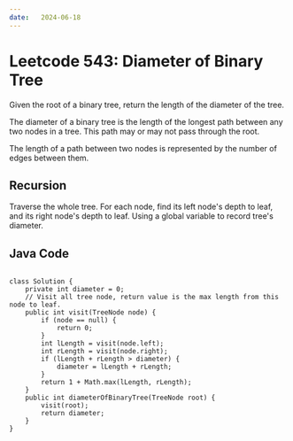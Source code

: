 ```yaml
---
date:   2024-06-18
---
```


# Leetcode 543: Diameter of Binary Tree

Given the root of a binary tree, return the length of the diameter of the tree.

The diameter of a binary tree is the length of the longest path between any two nodes in a tree. This path may or may not pass through the root.

The length of a path between two nodes is represented by the number of edges between them.

## Recursion
Traverse the whole tree. For each node, find its left node's depth to leaf, and its right node's depth to leaf. Using a global variable to record tree's diameter.

## Java Code
<pre>
<code>
class Solution {
    private int diameter = 0;
    // Visit all tree node, return value is the max length from this node to leaf.
    public int visit(TreeNode node) {
        if (node == null) {
            return 0;
        }
        int lLength = visit(node.left);
        int rLength = visit(node.right);
        if (lLength + rLength > diameter) {
            diameter = lLength + rLength;
        }
        return 1 + Math.max(lLength, rLength);
    }
    public int diameterOfBinaryTree(TreeNode root) {
        visit(root);
        return diameter;
    }
}
</code>
</pre>